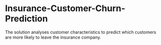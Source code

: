 # Insurance-Customer-Churn-Prediction
The solution analyses customer characteristics to predict which customers are more likely to leave the insurance company.
